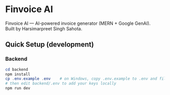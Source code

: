# Finvoice AI

Finvoice AI — AI-powered invoice generator (MERN + Google GenAI).  
Built by Harsimarpreet Singh Sahota.

## Quick Setup (development)

### Backend
```powershell
cd backend
npm install
cp .env.example .env    # on Windows, copy .env.example to .env and fill values
# then edit backend/.env to add your keys locally
npm run dev
